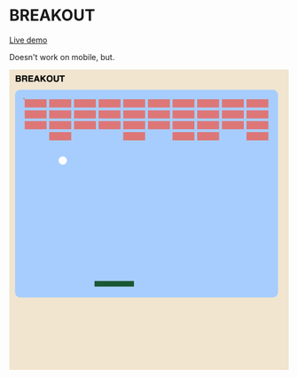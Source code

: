 # BREAKOUT

<a href="https://vxxce.github.io/breakout">Live demo</a>
<p></p>
Doesn't work on mobile, but.
<p></p>
<img src="https://raw.githubusercontent.com/vxxce/breakout/master/breakout.png" alt="screenshot of breakout project" width="700px"></img>
